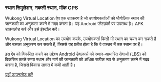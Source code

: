<h3>स्थान सिमुलेशन, नकली स्थान, मॉक GPS</h3>

Wukong Virtual Location ऐप एक उपकरण है जो उपयोगकर्ताओं को भौगोलिक स्थान की जानकारी का अनुकरण करने में मदद करता है। यह Android प्लेटफ़ॉर्म पर उपलब्ध है। APK डाउनलोड करें और इसे इंस्टॉल करें।

Wukong Virtual Location का उपयोग करके, उपयोगकर्ता किसी भी स्थान का चयन कर सकते हैं और उसका अनुकरण कर सकते हैं, जिससे यह प्रतीत होता है कि वे वास्तव में उस स्थान पर हैं।

इस ऐप को विकसित करने का उद्देश्य Android डेवलपर्स को स्थान-आधारित सेवाओं (LBS) को विकसित करते समय स्थान और मार्ग की जानकारी को अधिक सटीक रूप से अनुकरण करने में मदद करना है, जिससे विकास लागत में कमी आती है।

<a href="https://www.123pan.com/s/k6bMjv-adiI.html" target="_blank">यहाँ डाउनलोड करें</a>
